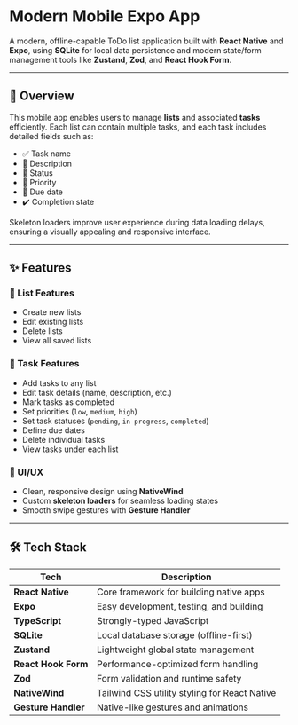 # Modern Mobile Expo App

A modern, offline-capable ToDo list application built with **React Native** and **Expo**, using **SQLite** for local data persistence and modern state/form management tools like **Zustand**, **Zod**, and **React Hook Form**.

---

## 🌟 Overview

This mobile app enables users to manage **lists** and associated **tasks** efficiently. Each list can contain multiple tasks, and each task includes detailed fields such as:

- ✅ Task name
- 📝 Description
- 📌 Status
- 🎯 Priority
- 📅 Due date
- ✔️ Completion state

Skeleton loaders improve user experience during data loading delays, ensuring a visually appealing and responsive interface.

---

## ✨ Features

### 🔹 List Features
- Create new lists
- Edit existing lists
- Delete lists
- View all saved lists

### 🔸 Task Features
- Add tasks to any list
- Edit task details (name, description, etc.)
- Mark tasks as completed
- Set priorities (`low`, `medium`, `high`)
- Set task statuses (`pending`, `in progress`, `completed`)
- Define due dates
- Delete individual tasks
- View tasks under each list

### 🎨 UI/UX
- Clean, responsive design using **NativeWind**
- Custom **skeleton loaders** for seamless loading states
- Smooth swipe gestures with **Gesture Handler**

---

## 🛠 Tech Stack

| Tech                     | Description                                      |
|--------------------------|--------------------------------------------------|
| **React Native**         | Core framework for building native apps         |
| **Expo**                 | Easy development, testing, and building         |
| **TypeScript**           | Strongly-typed JavaScript                       |
| **SQLite**               | Local database storage (offline-first)          |
| **Zustand**              | Lightweight global state management             |
| **React Hook Form**      | Performance-optimized form handling             |
| **Zod**                  | Form validation and runtime safety              |
| **NativeWind**           | Tailwind CSS utility styling for React Native   |
| **Gesture Handler**      | Native-like gestures and animations             |




